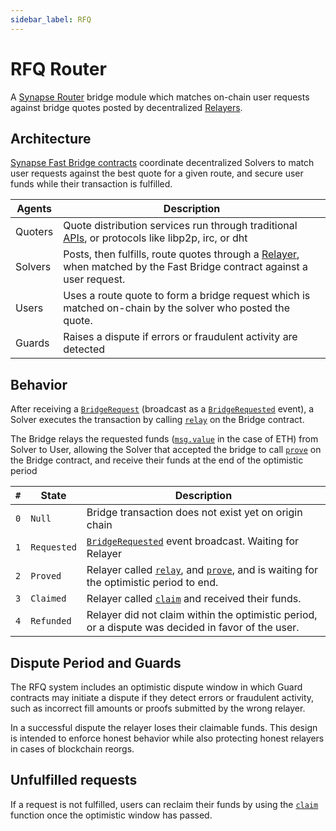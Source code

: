 ```yaml
---
sidebar_label: RFQ
---
```


# RFQ Router

A [Synapse Router](../Synapse-Router) bridge module which matches on-chain user requests against bridge quotes posted by decentralized [Relayers](Relayer).

## Architecture

[Synapse Fast Bridge contracts](/docs/Contracts/RFQ) coordinate decentralized Solvers to match user requests against the best quote for a given route, and secure user funds while their transaction is fulfilled.

<!-- https://vercel-rfq-docs.vercel.app/contracts/FastBridge.sol/contract.FastBridge.html -->

| Agents  | Description                                                                                                                       |
| ------- | --------------------------------------------------------------------------------------------------------------------------------- |
| Quoters | Quote distribution services run through traditional [APIs](API), or protocols like libp2p, irc, or dht                            |
| Solvers | Posts, then fulfills, route quotes through a [Relayer](Relayer), when matched by the Fast Bridge contract against a user request. |
| Users   | Uses a route quote to form a bridge request which is matched on-chain by the solver who posted the quote.                         |
| Guards  | Raises a dispute if errors or fraudulent activity are detected                                                                    |

## Behavior

After receiving a [`BridgeRequest`](https://vercel-rfq-docs.vercel.app/contracts/interfaces/IFastBridge.sol/interface.IFastBridge.html#bridgeparams) (broadcast as a [`BridgeRequested`](https://vercel-rfq-docs.vercel.app/contracts/interfaces/IFastBridge.sol/interface.IFastBridge.html#bridgerequested) event), a Solver executes the transaction by calling [`relay`](https://vercel-rfq-docs.vercel.app/contracts/FastBridge.sol/contract.FastBridge.html#relay) on the Bridge contract.

The Bridge relays the requested funds ([`msg.value`](https://ethereum.stackexchange.com/questions/43362/what-is-msg-value) in the case of ETH) from Solver to User, allowing the Solver that accepted the bridge to call [`prove`](https://vercel-rfq-docs.vercel.app/contracts/FastBridge.sol/contract.FastBridge.html#prove) on the Bridge contract, and receive their funds at the end of the optimistic period

| `#` | State       | Description                                                                                                                                                                                                                                                                       |
| --- | ----------- | --------------------------------------------------------------------------------------------------------------------------------------------------------------------------------------------------------------------------------------------------------------------------------- |
| `0` | `Null`      | Bridge transaction does not exist yet on origin chain                                                                                                                                                                                                                             |
| `1` | `Requested` | [`BridgeRequested`](https://vercel-rfq-docs.vercel.app/contracts/interfaces/IFastBridge.sol/interface.IFastBridge.html#bridgerequested) event broadcast. Waiting for Relayer                                                                                                      |
| `2` | `Proved`    | Relayer called [`relay`](https://vercel-rfq-docs.vercel.app/contracts/FastBridge.sol/contract.FastBridge.html#relay), and [`prove`](https://vercel-rfq-docs.vercel.app/contracts/FastBridge.sol/contract.FastBridge.html#prove), and is waiting for the optimistic period to end. |
| `3` | `Claimed`   | Relayer called [`claim`](https://vercel-rfq-docs.vercel.app/contracts/FastBridge.sol/contract.FastBridge.html#claim) and received their funds.                                                                                                                                    |
| `4` | `Refunded`  | Relayer did not claim within the optimistic period, or a dispute was decided in favor of the user.                                                                                                                                                                                |

<!-- :::note Signing quotes

Solvers authenticate quotes by signing requests with their private key in accordance with [EIP-191](https://eips.ethereum.org/EIPS/eip-191). See the canonical implementation [here](https://github.com/synapsecns/sanguine/tree/master/services/rfq).

::: -->

<!-- RFQ consists of three components, with each of the two off-chain components being ran by different actors: -->

<!-- ### [API](API)

Off-chain service ran by Quoters. user-interfaces that allows market makers/solvers to post quotes on different bridge routes. Solvers that have registered with the FastBridge contract can sign messages that post quotes signifying at what price they are willing to bridge tokens on a certain route. -->

<!-- In the canonical implementation, users Solvers authenticated by signing requests with their private key in accordance with [EIP-191](https://eips.ethereum.org/EIPS/eip-191). The canonical implementation can be found [here](https://github.com/synapsecns/sanguine/tree/master/services/rfq). -->

<!-- ### Fast Bridge Contract

The fast bridge contract is the core of the RFQ protocol and what allows solvers  to fulfill requests from users. A user deposits their funds into the FastBridge contract along with the lowest price they are willing to accept for a given route (a price they get by reading quotes from the Quoter). -->

<!-- In the unlikely event no Solver is available to fulfill a users request, a user can permissionlessly  claim their funds back after waiting an optimistic period. -->

<!-- Contract code level documentation can be found [here](https://vercel-rfq-docs.vercel.app/contracts/FastBridge.sol/contract.FastBridge.html). -->

<!-- ### Relayer

The relayer is a service ran by the solvers. The relayer is responsible for posting quotes & fulfilling requests. While the relayer can be implemented in any way, the canonical implementation is a golang based relayer that provides a way to decide what chains/routes to quote on, how much to quote and which addresses not to relay for. -->

## Dispute Period and Guards

The RFQ system includes an optimistic dispute window in which Guard contracts may initiate a dispute if they detect errors or fraudulent activity, such as incorrect fill amounts or proofs submitted by the wrong relayer.

In a successful dispute the relayer loses their claimable funds. This design is intended to enforce honest behavior while also protecting honest relayers in cases of blockchain reorgs.

## Unfulfilled requests

If a request is not fulfilled, users can reclaim their funds by using the [`claim`](https://vercel-rfq-docs.vercel.app/contracts/FastBridge.sol/contract.FastBridge.html#claim) function once the optimistic window has passed.
